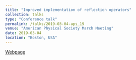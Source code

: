 ```yaml
---
title: "Improved implementation of reflection operators"
collection: talks
type: "Conference talk"
permalink: /talks/2019-03-04-aps_19
venue: "American Physical Society March Meeting"
date: 2019-03-04
location: "Boston, USA"
---
```


[Webpage](https://meetings.aps.org/Meeting/MAR19/Session/X28.1)
